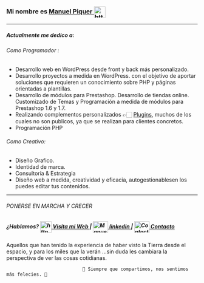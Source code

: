 ### Mi nombre es <a href="https://" target="blank">  Manuel Piquer  <img align="center" src="https://manuelpiquer.es/wp-content/uploads/2021/11/ManuelPiquer_Animated.png" alt="https://manuelpiquer.es" height="30" width="30" /></a>
___
#####  Actualmente me dedico a:

######  Como Programador :
- Desarrollo web en WordPress desde front y back más personalizado.
- Desarrollo proyectos a medida en WordPress. con el objetivo de aportar soluciones que requieren un conocimiento sobre PHP y páginas orientadas a plantillas. 
- Desarrollo de módulos para Prestashop. Desarrollo de tiendas online.  Customizado de Temas y Programación a medida de módulos para Prestashop 1.6 y 1.7.
- Realizando complementos personalizados 👉🏻 [Plugins](https://github.com/ManuelPq), muchos de los cuales no son publicos, ya que se realizan para clientes concretos.
- Programación PHP 

###### Como Creativo:
- Diseño Grafico.
- Identidad de marca.
- Consultoría & Estrategia
- Diseño web a medida, creatividad y eficacia, autogestionablesen los puedes editar tus contenidos.
___

###### PONERSE EN MARCHA Y CRECER
#####  ¿Hablamos?   <a href="https://" target="blank"><img align="center" src="https://manuelpiquer.es/wp-content/uploads/2021/11/ManuelPiquer_Animated.png" alt="https://manuelpiquer.es" height="30" width="30" /> Visita mi Web </a> | <a href="https://linkedin.com/in/ManuelPiquer" target="blank"><img align="center" src="https://cdn.jsdelivr.net/npm/simple-icons@3.0.1/icons/linkedin.svg" alt="Manuel Piquer" height="30" width="40" /> linkedin </a> | <a href="https://manuelpiquer.es/contacto" target="blank"><img align="center" src="https://cdn.jsdelivr.net/npm/simple-icons@3.0.1/icons/gmail.svg" alt="Contacto Manuel Piquer" height="30" width="40" /> Contacto </a>

Aquellos que han tenido la experiencia de haber visto la Tierra desde el espacio,
y para los miles que la verán ...sin duda les cambiara la perspectiva de ver las cosas cotidianas. 

                                💖 Siempre que compartimos, nos sentimos más felecies. 💖
